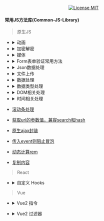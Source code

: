 <p align="center">
  <a href="https://www.skillnull.com"><img src="https://skillnull.com/others/images/brand/MIT.svg" alt="License MIT"></a>
</p>

#### 常用JS方法库(Common-JS-Library)

> 原生JS

* <details>
  	<summary>动画</summary>

    - [落彩条动画效果](/Native-JavaScript/animations/fall.md#落彩条动画效果)
  </details>

* <details>
  	<summary>加密解密</summary>

    - [Base64](/Native-JavaScript/encryption-decryption/base64.md#Base64)
  </details>

* <details>
  	<summary>媒体</summary>

    - [音频播放](/Native-JavaScript/media.md#音频播放)
  </details>  

* <details>
  	<summary>Form表单验证常用方法</summary>

    - [验证邮箱](/Native-JavaScript/form-validator.md#验证邮箱)
    - [验证手机号](/Native-JavaScript/form-validator.md#验证手机号)
    - [去除字符串前后空格](/Native-JavaScript/form-validator.md#去除字符串前后空格)
    - [去除字符串所有空格](/Native-JavaScript/form-validator.md#去除字符串所有空格)
    - [图片的预加载](/Native-JavaScript/form-validator.md#图片的预加载)
    - [验证密码，密码为6-12位字母数字或符号最少两种组合,特殊符号为 ~!@#$%^&*.,](/Native-JavaScript/form-validator.md#验证密码，密码为6-12位字母数字或符号最少两种组合)
    - [仅允许输入正整数](/Native-JavaScript/form-validator.md#仅允许输入正整数)
    - [仅允许输入负整数](/Native-JavaScript/form-validator.md#仅允许输入负整数)
    - [校验身份证号](/Native-JavaScript/form-validator.md#校验身份证号)
  </details>

* <details>
  	<summary>Json数据处理</summary>

    - [Json字符串格式化](/Native-JavaScript/json-handle.md#Json字符串格式化)
  </details>

* <details>
  	<summary>文件上传</summary>

    - [图片上传](/Native-JavaScript/file-upload.md#图片上传)
  </details>  

* <details>
  	<summary>数据处理</summary>

    - [保留小数并千分位格式化](/Native-JavaScript/data-handle.md#保留小数并千分位格式化)
    - [递归遍历数组对象，将结果去重](/Native-JavaScript/data-handle.md#递归遍历数组对象，将结果去重)
    - [数字单位格式化](/Native-JavaScript/data-handle.md#数字单位格式化)
    - [获取对象长度](/Native-JavaScript/data-handle.md#获取对象长度)
    - [HTML实体编码转换](/Native-JavaScript/data-handle.md#HTML实体编码转换)
    - [数组拉平](/Native-JavaScript/array.md#数组拉平)
    - [从数组中随机选取指定数量的值](/Native-JavaScript/array.md#从数组中随机选取指定数量的值)
    - [洗牌算法打乱数组顺序](/Native-JavaScript/array.md#洗牌算法打乱数组顺序)
  </details>

* <details>
  	<summary>数据类型处理</summary>

    - [合并两个函数](/Native-JavaScript/data-type-handle.md#合并两个函数)
    - [深度比较两个对象是否相等](/Native-JavaScript/data-type-handle.md#深度比较两个对象是否相等)
    - [深度比较两个数组是否相等](/Native-JavaScript/data-type-handle.md#深度比较两个数组是否相等)
    - [深度拷贝](/Native-JavaScript/data-type-handle.md#深度拷贝)
  </details>

* <details>
  	<summary>DOM相关处理</summary>

    - [监听浏览器标签页的显示与隐藏](/Native-JavaScript/dom-handle.md#监听浏览器标签页的显示与隐藏)
    - [监听dom变化](/Native-JavaScript/dom-handle.md#监听dom变化)
    - [滚动到底部](/Native-JavaScript/dom-handle.md#滚动到底部)
    - [页面title滚动](/Native-JavaScript/dom-handle.md#页面title滚动)

  </details>

* <details>
  	<summary>时间相关处理</summary>

    - [比较两个时间的时间差](/Native-JavaScript/time-handle.md#比较两个时间的时间差)
    - [图表根据时间进行补点](/Native-JavaScript/time-handle.md#图表根据时间进行补点)
    - [随机生成时间段内的日期](/Native-JavaScript/time-handle.md#随机生成时间段内的日期)
    - [多长时间以前](/Native-JavaScript/time-handle.md#多长时间以前)
    - [时间段内倒计时](/Native-JavaScript/time-handle.md#时间段内倒计时)
    - [定时器](/Native-JavaScript/time-handle.md#定时器)
  </details>

* [滚动条处理](/Native-JavaScript/scroll-handle.md#滚动条位置处理)
* [获取url的参数值，兼容search和hash](/Native-JavaScript/url-param.md#获取hash或者search参数值)
* [原生ajax封装](/Native-JavaScript/ajax.md#原生ajax封装)
* [传入event则阻止冒泡](/Native-JavaScript/cancel-bubble.md#传入event则阻止冒泡)
* [动态计算rem](/Native-JavaScript/rem.md#动态计算rem)
* [复制内容](/Native-JavaScript/copy.md#复制内容)

> React

* <details>
     <summary>自定义 Hooks</summary>

    - [获取 useState 最新值](/React/customs-hooks.md#获取 useState 最新值)

 </details>

> Vue

* <details>
     <summary>Vue2 指令</summary>

    - [点击元素外部关闭元素](/Vue/vue-directives/click-outside-to-close.md#点击当前区块元素外部关闭当前区块元素)
    - [图片懒加载](/Vue/vue-directives/lazy-load-image.md#使用交叉观察器进行图片懒加载)

 </details>

* <details>
     <summary>Vue2 过滤器</summary>

    - [时间格式化](/Vue/vue-filter/time-format.md#时间格式化)

 </details>

